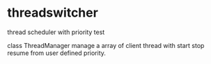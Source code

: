 # threadswitcher
thread scheduler with priority test


class ThreadManager manage a array of client thread  with start stop resume from user defined priority.
